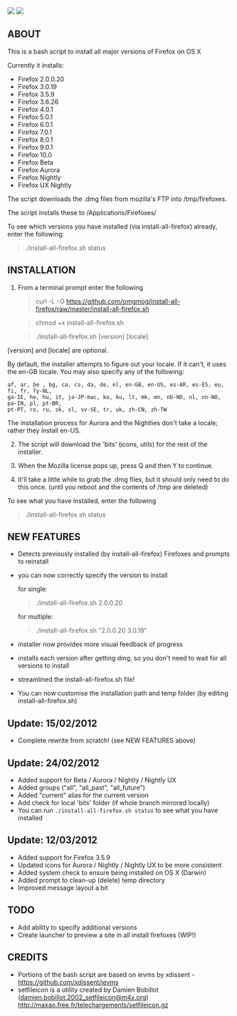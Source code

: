 ![](http://f.cl.ly/items/2z1X41220O2Q3F0L3Z0v/Screen%20shot%202012-03-12%20at%2013.45.24.png)
![](http://f.cl.ly/items/1C2b0g1F0F0e3p0q0y0S/Screen%20shot%202012-03-12%20at%2013.45.47.png)

## ABOUT

This is a bash script to install all major versions of Firefox on OS X

Currently it installs:

- Firefox 2.0.0.20
- Firefox 3.0.19
- Firefox 3.5.9
- Firefox 3.6.26
- Firefox 4.0.1
- Firefox 5.0.1
- Firefox 6.0.1
- Firefox 7.0.1
- Firefox 8.0.1
- Firefox 9.0.1
- Firefox 10.0
- Firefox Beta
- Firefox Aurora
- Firefox Nightly
- Firefox UX Nightly

The script downloads the .dmg files from mozilla's FTP into /tmp/firefoxes.

The script installs these to /Applications/Firefoxes/

To see which versions you have installed (via install-all-firefox) already, enter the following:

> ./install-all-firefox.sh status

## INSTALLATION

1. From a terminal prompt enter the following

    > curl -L -O https://github.com/omgmog/install-all-firefox/raw/master/install-all-firefox.sh

    > chmod +x install-all-firefox.sh

    > ./install-all-firefox.sh [version] [locale]

[version] and [locale] are optional.

By default, the installer attempts to figure out your locale. If it can't, it uses the en-GB locale. You may also specify any of the following:

    af, ar, be , bg, ca, cs, da, de, el, en-GB, en-US, es-AR, es-ES, eu, fi, fr, fy-NL,
    ga-IE, he, hu, it, ja-JP-mac, ko, ku, lt, mk, mn, nb-NO, nl, nn-NO, pa-IN, pl, pt-BR,
    pt-PT, ro, ru, sk, sl, sv-SE, tr, uk, zh-CN, zh-TW

The installation process for Aurora and the Nightlies don't take a locale; rather they install en-US.

2. The script will download the 'bits' (icons, utils) for the rest of the installer.

3. When the Mozilla license pops up, press Q and then Y to continue.

4. It'll take a little while to grab the .dmg files, but it should only need to do this once. (until you reboot and the contents of /tmp are deleted)

To see what you have installed, enter the following

> ./install-all-firefox.sh status

## NEW FEATURES
- Detects previously installed (by install-all-firefox) Firefoxes and prompts to reinstall
- you can now correctly specify the version to install

    for single:

    > ./install-all-firefox.sh 2.0.0.20

    for multiple:

    > ./install-all-firefox.sh "2.0.0.20 3.0.19"

- installer now provides more visual feedback of progress
- installs each version after getting dmg, so you don't need to wait for all versions to install
- streamlined the install-all-firefox.sh file!
- You can now customise the installation path and temp folder (by editing install-all-firefox.sh)


## Update: 15/02/2012
- Complete rewrite from scratch! (see NEW FEATURES above)

## Update: 24/02/2012
- Added support for Beta / Aurora / Nightly / Nightly UX
- Added groups ("all", "all\_past", "all\_future")
- Added "current" alias for the current version
- Add check for local 'bits' folder (if whole branch mirrored locally)
- You can run `./install-all-firefox.sh status` to see what you have installed

## Update: 12/03/2012
- Added support for Firefox 3.5.9
- Updated icons for Aurora / Nightly / Nightly UX to be more consistent
- Added system check to ensure being installed on OS X (Darwin)
- Added prompt to clean-up (delete) temp directory
- Improved message layout a bit


## TODO
- Add ability to specify additional versions
- Create launcher to preview a site in all install firefoxes (WIP!)

## CREDITS
- Portions of the bash script are based on ievms by xdissent - https://github.com/xdissent/ievms
- setfileicon is a utility created by Damien Bobillot (damien.bobillot.2002_setfileicon@m4x.org) http://maxao.free.fr/telechargements/setfileicon.gz
